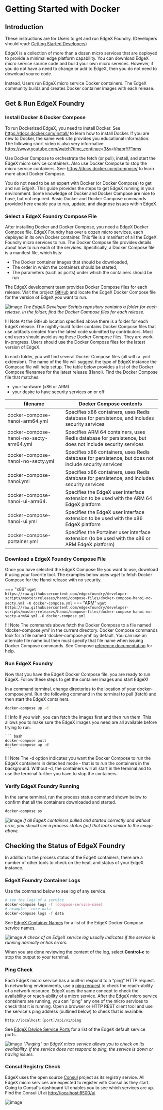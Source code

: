 # Getting Started with Docker

## Introduction

These instructions are for Users to get and run EdgeX Foundry.
(Developers should read:
[Getting Started Developers](./Ch-GettingStartedDevelopers.md))

EdgeX is a collection of more than a dozen micro services that
are deployed to provide a minimal edge platform capability. You can download EdgeX 
micro service source code and build your own micro services.  However, if you do not have a need to change or add to EdgeX, then you do not need to download source code.

Instead, Users run EdgeX micro service Docker containers. The EdgeX community builds and creates Docker container images with each release.

## Get & Run EdgeX Foundry

### Install Docker & Docker Compose

To run Dockerized EdgeX, you need to install Docker. See
<https://docs.docker.com/install/> to learn how to install
Docker. If you are new to Docker, the same web site provides you
educational information. The following short video is also very
informative <https://www.youtube.com/watch?time_continue=3&v=VhabrYF1nms>

Use Docker Compose to orchestrate the fetch (or pull), install,
and start the EdgeX micro service containers.  Also use Docker Compose to stop the micro service containers. See: <https://docs.docker.com/compose/> to learn more about Docker
Compose.

You do not need to be an expert with Docker (or Docker Compose) to get and run EdgeX. This guide provides the steps to get EdgeX running in your environment. Some knowledge of Docker and Docker Compose are nice to have, but not required. Basic Docker and Docker Compose commands provided here enable you to run, update, and diagnose issues within EdgeX.

### Select a EdgeX Foundry Compose File

After installing Docker and Docker Compose, you need a EdgeX Docker Compose file.  EdgeX Foundry has over a dozen micro services, each deployed in its own Docker container.  This file is a manifest of all the EdgeX Foundry micro services to run.  The Docker Compose file provides details about how to run each of the services.  Specifically, a Docker Compose file is a manifest file, which lists:

- The Docker container images that should be downloaded,
- The order in which the containers should be started,
- The parameters (such as ports) under which the containers should be run

The EdgeX development team provides Docker Compose files for each release.  Visit the project [GitHub](https://github.com/edgexfoundry/developer-scripts/tree/master/releases)  and locate the EdgeX Docker Compose file for the version of EdgeX you want to run.

![image](EdgeX_GettingStartedReleaseFolders.png)
*The EdgeX Developer Scripts repository contains a folder for each release.  In the folder, find the Docker Compose files for each release.*

!!! Note
    At the GitHub location specified above there is a folder for each EdgeX release.  The nightly-build folder contains Docker Compose files that use artifacts created from the latest code submitted by contributors.  Most end users should avoid using these Docker Compose files.  They are work-in-progress.  Users should use the Docker Compose files for the latest version of EdgeX. 

In each folder, you will find several Docker Compose files (all with a .yml extension).  The name of the file will suggest the type of EdgeX instance the Compose file will help setup.  The table below provides a list of the Docker Compose filenames for the latest release (Hanoi).   Find the Docker Compose file that matches:

- your hardware (x86 or ARM)
- your desire to have security services on or off

|filename|Docker Compose contents|
|---|---|
|docker-compose-hanoi-arm64.yml|Specifies x86 containers, uses Redis database for persistence, and includes security services|
|docker-compose-hanoi-no-secty-arm64.yml|Specifies ARM 64 containers, uses Redis database for persistence, but does not include security services|
|docker-compose-hanoi-no-secty.yml|Specifies x86 containers, uses Redis database for persistence, but does not include security services|
|docker-compose-hanoi.yml|Specifies x86 containers, uses Redis database for persistence, and includes security services|
|docker-compose-hanoi-ui-arm64.|Specifies the EdgeX user interface extension to be used with the ARM 64 EdgeX platform|
|docker-compose-hanoi-ui.yml|Specifies the EdgeX user interface extension to be used with the x86 EdgeX platform|
|docker-compose-portainer.yml|Specifies the Portainer user interface extension (to be used with the x86 or ARM EdgeX platform)|

### Download a EdgeX Foundry Compose File
Once you have selected the EdgeX Compose file you want to use, download it using your favorite tool.  The examples below uses *wget* to fetch Docker Compose for the Hanoi release with no security.

=== "x86"
    ```
    wget https://raw.githubusercontent.com/edgexfoundry/developer-scripts/master/releases/hanoi/compose-files/docker-compose-hanoi-no-secty.yml -O docker-compose.yml
    ```
=== "ARM"
    ```
    wget https://raw.githubusercontent.com/edgexfoundry/developer-scripts/master/releases/hanoi/compose-files/docker-compose-hanoi-no-secty-arm64.yml -O docker-compose.yml
    ```

!!! Note
    The commands above fetch the Docker Compose to a file named 'docker-compose.yml' in the current directory.  Docker Compose commands look for a file named 'docker-compose.yml' by default.  You can use an alternate file name but then must specify that file name when issuing Docker Compose commands.  See Compose [reference documentation](https://docs.docker.com/compose/reference/overview/) for help.  

### Run EdgeX Foundry

Now that you have the EdgeX Docker Compose file, you are ready
to run EdgeX. Follow these steps to get the container images and
start EdgeX!

In a command terminal, change directories to the location of your  docker-compose.yml.  Run the following command in the terminal to pull (fetch) and then start the EdgeX containers.

``` bash
docker-compose up -d
```

!!! Info
    If you wish, you can fetch the images first and then run them.  This allows you to make sure the EdgeX images you need are all available before trying to run.

    ``` bash
    docker-compose pull
    docker-compose up -d
    ```

!!! Note
    The -d option indicates you want the Docker Compose to run the EdgeX containers in detached mode - that is to run the containers in the background. Without -d, the containers will all start in the terminal and to use the terminal further you have to stop the containers.

### Verify EdgeX Foundry Running 

In the same terminal, run the process status command shown below to confirm that all the
containers downloaded and started.

``` bash
docker-compose ps
```

![image](EdgeX_GettingStartedUsrActiveContainers.png)
*If all EdgeX containers pulled and started correctly and without error, you should see a process status (ps) that looks similar to the image above.*

## Checking the Status of EdgeX Foundry
In addition to the process status of the EdgeX containers, there are a number of other tools to check on the healt and status of your EdgeX instance.

### EdgeX Foundry Container Logs

Use the command below to see log of any service.

``` bash
# see the logs of a service
docker-compose logs -f [compose-service-name]
# example - core data
docker-compose logs -f data
```

See [EdgeX Container Names](./quick-start/index.md#REFERENCE-EdgeX-Container-Names) for a list of the EdgeX Docker Compose service names.

![image](EdgeX_GettingStartedUsrLogs.png)
*A check of an EdgeX service log usually indicates if the service is running normally or has errors.* 

When you are done reviewing the content of the log, select **Control-c**
to stop the output to your terminal.

### Ping Check

Each EdgeX micro service has a built-in respond to a "ping" HTTP request. In networking environments, use a [ping request](https://techterms.com/definition/ping) to check the reach-ability of a network resource.  EdgeX uses the same concept to check the availability or reach-ability of a micro service. After the EdgeX micro service containers are running, you can "ping" any one of the micro services to check that it is running. Open a browser or HTTP REST client tool and use the service's ping address (outlined below) to check that is available.

```
http://localhost:[port]/api/v1/ping
```

See [EdgeX Device Service Ports](./quick-start/index.md#REFERENCE-Default-Service-Ports) for a list of the EdgeX default service ports.

![image](EdgeX_GettingStartedUsrPing.png)
*"Pinging" an EdgeX micro service allows you to check on its availability.  If the service does not respond to ping, the service is down or having issues.*

### Consul Registry Check

EdgeX uses the open source [Consul](https://www.consul.io/) project as its registry
service. All EdgeX micro services are expected to register with Consul as they start. Going to Consul's dashboard UI enables you to see which services are up. Find the Consul UI at
<http://localhost:8500/ui>.

![image](EdgeX_GettingStartedUsrConsul.png)
